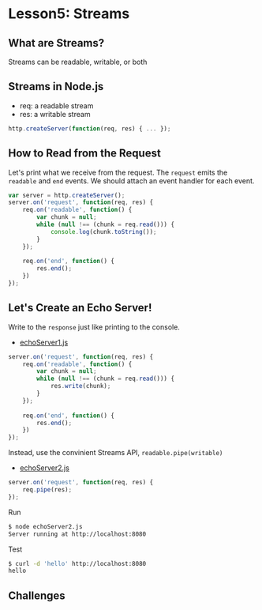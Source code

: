 # Lesson5: Streams

## What are Streams?
Streams can be readable, writable, or both

## Streams in Node.js
- req: a readable stream
- res: a writable stream
```js
http.createServer(function(req, res) { ... });
```

## How to Read from the Request
Let's print what we receive from the request.
The `request` emits the `readable` and `end` events.
We should attach an event handler for each event.
```js
var server = http.createServer();
server.on('request', function(req, res) {
	req.on('readable', function() {
		var chunk = null;
		while (null !== (chunk = req.read())) {
			console.log(chunk.toString());
		}
	});
	
	req.on('end', function() {
		res.end();
	})
});
```

## Let's Create an Echo Server!

Write to the `response` just like printing to the console.
- [echoServer1.js](echoServer1.js)
```js
server.on('request', function(req, res) {
	req.on('readable', function() {
		var chunk = null;
		while (null !== (chunk = req.read())) {
			res.write(chunk);
		}
	});
	
	req.on('end', function() {
		res.end();
	})
});
```

Instead, use the convinient Streams API, `readable.pipe(writable)`
- [echoServer2.js](echoServer2.js)
```js
server.on('request', function(req, res) {
	req.pipe(res);
});
```

Run
```bash
$ node echoServer2.js
Server running at http://localhost:8080
```

Test
```bash
$ curl -d 'hello' http://localhost:8080
hello
```

## Challenges


